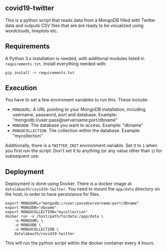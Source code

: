 ## covid19-twitter

This is a python script that reads data from a MongoDB filled with
Twitter data and outputs CSV files that are are ready to be visualized
using wordclouds, lineplots etc.

## Requirements

A Python 3.x installation is needed, with additional modules listed in
`requirements.txt`. Install everything needed with:

```
pip install -r requirements.txt
```

## Execution

You have to set a few envirnment variables to run this. These include:

* `MONGOURL`: A URL pointing to your MongoDB installation, including
	username, password, port and database. Example:
	"mongodb://user:pass@servername:port/dbname"
* `MONGODB`: The database you want to access. Example: "dbname"
* `MONGOCOLLECTION`: The collection within the database. Example: "mycollection"

Additionally, there is a `TWITTER_INIT` environment variable. Set it to
`1` when you first run the script. Don't set it to anything (or any
value other than `1`) for subsequent use.

## Deployment

Deployment is done using Docker. There is a docker image at
`datalabauth/covid19-twitter`. You need to mount the `app/data` directory on
the host, in order to have persistance for files.

```
export MONGOURL="mongodb://user:pass@servername:port/dbname"
export MONGODB="dbname"
export MONGOCOLLECTION="mycollection"
docker run -v /host/path/to/data:/app/data \
	-e MONGOURL \
	-e MONGODB \
	-e MONGOCOLLECTION \
	datalabauth/covid19-twitter
```

This will run the python script within the docker container every 4
hours.

